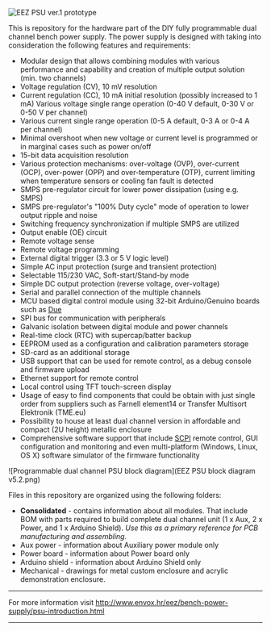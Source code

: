 ![EEZ PSU ver.1 prototype](EEZ_PSU_prototype.png)

This is repository for the hardware part of the DIY fully programmable dual channel bench power supply. The power supply is designed with taking into consideration the following features and requirements:

- Modular design that allows combining modules with various performance and capability and creation of multiple output solution (min. two channels)
- Voltage regulation (CV), 10 mV resolution
- Current regulation (CC), 10 mA initial resolution (possibly increased to 1 mA)
    Various voltage single range operation (0-40 V default, 0-30 V or 0-50 V per channel)
- Various current single range operation (0-5 A default, 0-3 A or 0-4 A per channel)
- Minimal overshoot when new voltage or current level is programmed or in marginal cases such as power on/off
- 15-bit data acquisition resolution
- Various protection mechanisms: over-voltage (OVP), over-current (OCP), over-power (OPP) and over-temperature (OTP), current limiting when temperature sensors or cooling fan fault is detected
- SMPS pre-regulator circuit for lower power dissipation (using e.g. SMPS)
- SMPS pre-regulator's "100% Duty cycle" mode of operation to lower output ripple and noise 
- Switching frequency synchronization if multiple SMPS are utilized
- Output enable (OE) circuit
- Remote voltage sense
- Remote voltage programming
- External digital trigger (3.3 or 5 V logic level)
- Simple AC input protection (surge and transient protection)
- Selectable 115/230 VAC, Soft-start/Stand-by mode
- Simple DC output protection (reverse voltage, over-voltage)
- Serial and parallel connection of the multiple channels
- MCU based digital control module using 32-bit Arduino/Genuino boards such as [Due](https://www.arduino.cc/en/Main/ArduinoBoardDue)
- SPI bus for communication with peripherals
- Galvanic isolation between digital module and power channels
- Real-time clock (RTC) with supercap/batter backup
- EEPROM used as a configuration and calibration parameters storage
- SD-card as an additional storage
- USB support that can be used for remote control, as a debug console and firmware upload
- Ethernet support for remote control
- Local control using TFT touch-screen display
- Usage of easy to find components that could be obtain with just single order from suppliers such as Farnell element14 or Transfer Multisort Elektronik (TME.eu)
- Possibility to house at least dual channel version in affordable and compact (2U height) metallic enclosure
- Comprehensive software support that include [SCPI](http://www.envox.hr/eez/bench-power-supply/psu-scpi-reference-manual/psu-scpi-introduction.html)  remote control, GUI configuration and monitoring and even multi-platform (Windows, Linux, OS X) software simulator of the firmware functionality

![Programmable dual channel PSU block diagram](EEZ PSU block diagram v5.2.png)

Files in this repository are organized using the following folders:

- **Consolidated** - contains information about all modules. That include BOM with parts required to build complete dual channel unit (1 x Aux, 2 x Power, and 1 x Arduino Shield).
*Use this as a primary reference for PCB manufacturing and assembling.*
- Aux power - information about Auxiliary power module only
- Power board - information about Power board only
- Arduino shield - information about Arduino Shield only
- Mechanical - drawings for metal custom enclosure and acrylic demonstration enclosure. 

**********************

For more information visit http://www.envox.hr/eez/bench-power-supply/psu-introduction.html

**********************


